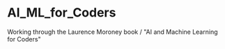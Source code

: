 # AI_ML_for_Coders
Working through the Laurence Moroney book / "AI and Machine Learning for Coders"
